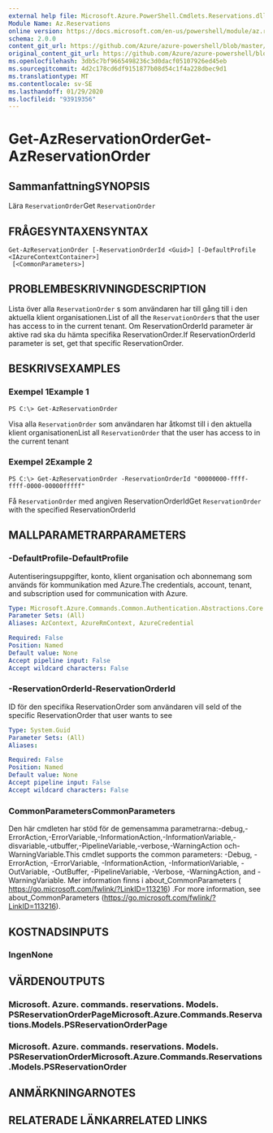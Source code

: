 ```yaml
---
external help file: Microsoft.Azure.PowerShell.Cmdlets.Reservations.dll-Help.xml
Module Name: Az.Reservations
online version: https://docs.microsoft.com/en-us/powershell/module/az.reservations/get-azreservationorder
schema: 2.0.0
content_git_url: https://github.com/Azure/azure-powershell/blob/master/src/Reservations/Reservations/help/Get-AzReservationOrder.md
original_content_git_url: https://github.com/Azure/azure-powershell/blob/master/src/Reservations/Reservations/help/Get-AzReservationOrder.md
ms.openlocfilehash: 3db5c7bf9665498236c3d0dacf05107926ed45eb
ms.sourcegitcommit: 4d2c178cd6df9151877b08d54c1f4a228dbec9d1
ms.translationtype: MT
ms.contentlocale: sv-SE
ms.lasthandoff: 01/29/2020
ms.locfileid: "93919356"
---
```

# <span data-ttu-id="df681-101">Get-AzReservationOrder</span><span class="sxs-lookup"><span data-stu-id="df681-101">Get-AzReservationOrder</span></span>

## <span data-ttu-id="df681-102">Sammanfattning</span><span class="sxs-lookup"><span data-stu-id="df681-102">SYNOPSIS</span></span>
<span data-ttu-id="df681-103">Lära `ReservationOrder`</span><span class="sxs-lookup"><span data-stu-id="df681-103">Get `ReservationOrder`</span></span>

## <span data-ttu-id="df681-104">FRÅGESYNTAXEN</span><span class="sxs-lookup"><span data-stu-id="df681-104">SYNTAX</span></span>

```
Get-AzReservationOrder [-ReservationOrderId <Guid>] [-DefaultProfile <IAzureContextContainer>]
 [<CommonParameters>]
```

## <span data-ttu-id="df681-105">PROBLEMBESKRIVNING</span><span class="sxs-lookup"><span data-stu-id="df681-105">DESCRIPTION</span></span>
<span data-ttu-id="df681-106">Lista över alla `ReservationOrder` s som användaren har till gång till i den aktuella klient organisationen.</span><span class="sxs-lookup"><span data-stu-id="df681-106">List of all the `ReservationOrder`s that the user has access to in the current tenant.</span></span> <span data-ttu-id="df681-107">Om ReservationOrderId parameter är aktive rad ska du hämta specifika ReservationOrder.</span><span class="sxs-lookup"><span data-stu-id="df681-107">If ReservationOrderId parameter is set, get that specific ReservationOrder.</span></span>

## <span data-ttu-id="df681-108">BESKRIVS</span><span class="sxs-lookup"><span data-stu-id="df681-108">EXAMPLES</span></span>

### <span data-ttu-id="df681-109">Exempel 1</span><span class="sxs-lookup"><span data-stu-id="df681-109">Example 1</span></span>
```
PS C:\> Get-AzReservationOrder
```

<span data-ttu-id="df681-110">Visa alla `ReservationOrder` som användaren har åtkomst till i den aktuella klient organisationen</span><span class="sxs-lookup"><span data-stu-id="df681-110">List all `ReservationOrder` that the user has access to in the current tenant</span></span>

### <span data-ttu-id="df681-111">Exempel 2</span><span class="sxs-lookup"><span data-stu-id="df681-111">Example 2</span></span>
```
PS C:\> Get-AzReservationOrder -ReservationOrderId "00000000-ffff-ffff-0000-00000fffff"
```

<span data-ttu-id="df681-112">Få `ReservationOrder` med angiven ReservationOrderId</span><span class="sxs-lookup"><span data-stu-id="df681-112">Get `ReservationOrder` with the specified ReservationOrderId</span></span>

## <span data-ttu-id="df681-113">MALLPARAMETRAR</span><span class="sxs-lookup"><span data-stu-id="df681-113">PARAMETERS</span></span>

### <span data-ttu-id="df681-114">-DefaultProfile</span><span class="sxs-lookup"><span data-stu-id="df681-114">-DefaultProfile</span></span>
<span data-ttu-id="df681-115">Autentiseringsuppgifter, konto, klient organisation och abonnemang som används för kommunikation med Azure.</span><span class="sxs-lookup"><span data-stu-id="df681-115">The credentials, account, tenant, and subscription used for communication with Azure.</span></span>

```yaml
Type: Microsoft.Azure.Commands.Common.Authentication.Abstractions.Core.IAzureContextContainer
Parameter Sets: (All)
Aliases: AzContext, AzureRmContext, AzureCredential

Required: False
Position: Named
Default value: None
Accept pipeline input: False
Accept wildcard characters: False
```

### <span data-ttu-id="df681-116">-ReservationOrderId</span><span class="sxs-lookup"><span data-stu-id="df681-116">-ReservationOrderId</span></span>
<span data-ttu-id="df681-117">ID för den specifika ReservationOrder som användaren vill se</span><span class="sxs-lookup"><span data-stu-id="df681-117">Id of the specific ReservationOrder that user wants to see</span></span>

```yaml
Type: System.Guid
Parameter Sets: (All)
Aliases:

Required: False
Position: Named
Default value: None
Accept pipeline input: False
Accept wildcard characters: False
```

### <span data-ttu-id="df681-118">CommonParameters</span><span class="sxs-lookup"><span data-stu-id="df681-118">CommonParameters</span></span>
<span data-ttu-id="df681-119">Den här cmdleten har stöd för de gemensamma parametrarna:-debug,-ErrorAction,-ErrorVariable,-InformationAction,-InformationVariable,-disvariable,-utbuffer,-PipelineVariable,-verbose,-WarningAction och-WarningVariable.</span><span class="sxs-lookup"><span data-stu-id="df681-119">This cmdlet supports the common parameters: -Debug, -ErrorAction, -ErrorVariable, -InformationAction, -InformationVariable, -OutVariable, -OutBuffer, -PipelineVariable, -Verbose, -WarningAction, and -WarningVariable.</span></span> <span data-ttu-id="df681-120">Mer information finns i about_CommonParameters ( https://go.microsoft.com/fwlink/?LinkID=113216) .</span><span class="sxs-lookup"><span data-stu-id="df681-120">For more information, see about_CommonParameters (https://go.microsoft.com/fwlink/?LinkID=113216).</span></span>

## <span data-ttu-id="df681-121">KOSTNADS</span><span class="sxs-lookup"><span data-stu-id="df681-121">INPUTS</span></span>

### <span data-ttu-id="df681-122">Ingen</span><span class="sxs-lookup"><span data-stu-id="df681-122">None</span></span>

## <span data-ttu-id="df681-123">VÄRDEN</span><span class="sxs-lookup"><span data-stu-id="df681-123">OUTPUTS</span></span>

### <span data-ttu-id="df681-124">Microsoft. Azure. commands. reservations. Models. PSReservationOrderPage</span><span class="sxs-lookup"><span data-stu-id="df681-124">Microsoft.Azure.Commands.Reservations.Models.PSReservationOrderPage</span></span>

### <span data-ttu-id="df681-125">Microsoft. Azure. commands. reservations. Models. PSReservationOrder</span><span class="sxs-lookup"><span data-stu-id="df681-125">Microsoft.Azure.Commands.Reservations.Models.PSReservationOrder</span></span>

## <span data-ttu-id="df681-126">ANMÄRKNINGAR</span><span class="sxs-lookup"><span data-stu-id="df681-126">NOTES</span></span>

## <span data-ttu-id="df681-127">RELATERADE LÄNKAR</span><span class="sxs-lookup"><span data-stu-id="df681-127">RELATED LINKS</span></span>
